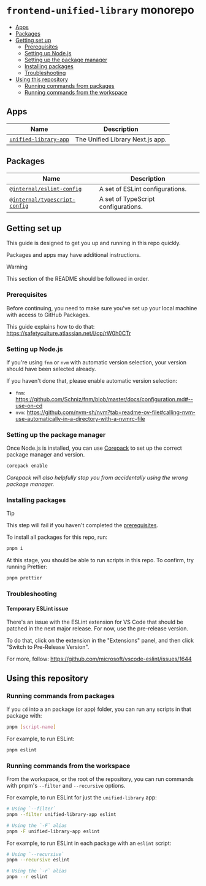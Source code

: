 # `frontend-unified-library` monorepo

- [Apps](#apps)
- [Packages](#packages)
- [Getting set up](#getting-set-up)
  - [Prerequisites](#prerequisites)
  - [Setting up Node.js](#setting-up-nodejs)
  - [Setting up the package manager](#setting-up-the-package-manager)
  - [Installing packages](#installing-packages)
  - [Troubleshooting](#troubleshooting)
- [Using this repository](#using-this-repository)
  - [Running commands from packages](#running-commands-from-packages)
  - [Running commands from the workspace](#running-commands-from-the-workspace)

## Apps

| Name                                                    | Description                      |
| ------------------------------------------------------- | -------------------------------- |
| [`unified-library-app`](apps/unified-library/README.md) | The Unified Library Next.js app. |

## Packages

| Name                                                                  | Description                         |
| --------------------------------------------------------------------- | ----------------------------------- |
| [`@internal/eslint-config`](packages/eslint-config/README.md)         | A set of ESLint configurations.     |
| [`@internal/typescript-config`](packages/typescript-config/README.md) | A set of TypeScript configurations. |

## Getting set up

This guide is designed to get you up and running in this repo quickly.

Packages and apps may have additional instructions.

> [!WARNING]
> This section of the README should be followed in order.

### Prerequisites

Before continuing, you need to make sure you've set up your local machine with
access to GitHub Packages.

This guide explains how to do that: https://safetyculture.atlassian.net/l/cp/rW0h0CTr

### Setting up Node.js

If you're using `fnm` or `nvm` with automatic version selection, your version
should have been selected already.

If you haven't done that, please enable automatic version selection:

- `fnm`: https://github.com/Schniz/fnm/blob/master/docs/configuration.md#--use-on-cd
- `nvm`: https://github.com/nvm-sh/nvm?tab=readme-ov-file#calling-nvm-use-automatically-in-a-directory-with-a-nvmrc-file

### Setting up the package manager

Once Node.js is installed, you can use [Corepack](https://nodejs.org/api/corepack.html)
to set up the correct package manager and version.

```bash
corepack enable
```

_Corepack will also helpfully stop you from accidentally using the wrong
package manager._

### Installing packages

> [!TIP]
> This step will fail if you haven't completed the [prerequisites](#prerequisites).

To install all packages for this repo, run:

```bash
pnpm i
```

At this stage, you should be able to run scripts in this repo. To confirm, try
running Prettier:

```bash
pnpm prettier
```

### Troubleshooting

#### Temporary ESLint issue

There's an issue with the ESLint extension for VS Code that should be patched
in the next major release. For now, use the pre-release version.

To do that, click on the extension in the "Extensions" panel, and then click
"Switch to Pre-Release Version".

For more, follow: https://github.com/microsoft/vscode-eslint/issues/1644

## Using this repository

### Running commands from packages

If you `cd` into a an package (or app) folder, you can run any scripts in that
package with:

```bash
pnpm [script-name]
```

For example, to run ESLint:

```bash
pnpm eslint
```

### Running commands from the workspace

From the workspace, or the root of the repository, you can run commands with pnpm's
`--filter` and `--recursive` options.

For example, to run ESLint for just the `unified-library` app:

```bash
# Using `--filter`
pnpm --filter unified-library-app eslint

# Using the `-F` alias
pnpm -F unified-library-app eslint
```

For example, to run ESLint in each package with an `eslint` script:

```bash
# Using `--recursive`
pnpm --recursive eslint

# Using the `-r` alias
pnpm --r eslint
```
